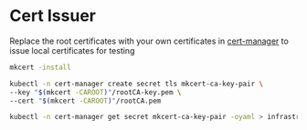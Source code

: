 # Cert Issuer

Replace the root certificates with your own certificates in [cert-manager](infrastructure/cert-manager/mkcert-ca-secret.yaml) to issue local certificates for testing

```bash
mkcert -install

kubectl -n cert-manager create secret tls mkcert-ca-key-pair \
--key "$(mkcert -CAROOT)"/rootCA-key.pem \
--cert "$(mkcert -CAROOT)"/rootCA.pem

kubectl -n cert-manager get secret mkcert-ca-key-pair -oyaml > infrastructure/cert-manager/mkcert-ca-secret.yaml
```
